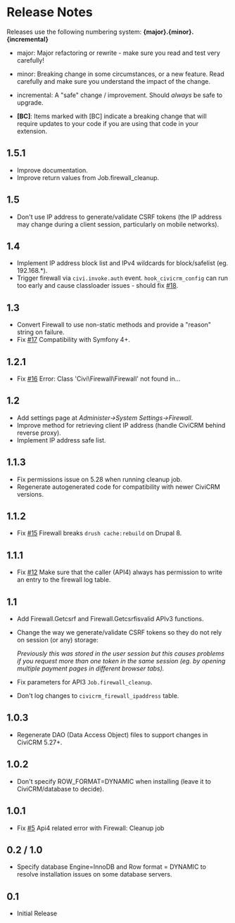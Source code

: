 # Release Notes

Releases use the following numbering system:
**{major}.{minor}.{incremental}**

* major: Major refactoring or rewrite - make sure you read and test very carefully!
* minor: Breaking change in some circumstances, or a new feature. Read carefully and make sure you understand the impact of the change.
* incremental: A "safe" change / improvement. Should *always* be safe to upgrade.

* **[BC]**: Items marked with [BC] indicate a breaking change that will require updates to your code if you are using that code in your extension.

## 1.5.1

* Improve documentation.
* Improve return values from Job.firewall_cleanup.

## 1.5

* Don't use IP address to generate/validate CSRF tokens (the IP address may change during a client session, particularly on mobile networks).

## 1.4

* Implement IP address block list and IPv4 wildcards for block/safelist (eg. 192.168.*).
* Trigger firewall via `civi.invoke.auth` event. `hook_civicrm_config` can run too early and cause classloader issues - should fix [#18](https://lab.civicrm.org/extensions/firewall/-/issues/18).

## 1.3

* Convert Firewall to use non-static methods and provide a "reason" string on failure.
* Fix [#17](https://lab.civicrm.org/extensions/firewall/-/issues/17) Compatibility with Symfony 4+.

## 1.2.1

* Fix [#16](https://lab.civicrm.org/extensions/firewall/-/issues/16) Error: Class 'Civi\\Firewall\\Firewall' not found in...

## 1.2

* Add settings page at *Administer->System Settings->Firewall*.
* Improve method for retrieving client IP address (handle CiviCRM behind reverse proxy).
* Implement IP address safe list.

## 1.1.3

* Fix permissions issue on 5.28 when running cleanup job.
* Regenerate autogenerated code for compatibility with newer CiviCRM versions.

## 1.1.2

* Fix [#15](https://lab.civicrm.org/extensions/firewall/-/issues/15) Firewall breaks `drush cache:rebuild` on Drupal 8.

## 1.1.1

* Fix [#12](https://lab.civicrm.org/extensions/firewall/-/issues/12) Make sure that the caller (API4) always has permission to write an entry to the firewall log table.

## 1.1

* Add Firewall.Getcsrf and Firewall.Getcsrfisvalid APIv3 functions.
* Change the way we generate/validate CSRF tokens so they do not rely on session (or any) storage:

  *Previously this was stored in the user session but this causes problems if you request more than one token in the same session (eg. by opening multiple payment pages in different browser tabs).*

* Fix parameters for API3 `Job.firewall_cleanup`.
* Don't log changes to `civicrm_firewall_ipaddress` table.

## 1.0.3

* Regenerate DAO (Data Access Object) files to support changes in CiviCRM 5.27+.

## 1.0.2

* Don't specify ROW_FORMAT=DYNAMIC when installing (leave it to CiviCRM/database to decide).

## 1.0.1

* Fix [#5](https://lab.civicrm.org/extensions/firewall/-/issues/5) Api4 related error with Firewall: Cleanup job

## 0.2 / 1.0

* Specify database Engine=InnoDB and Row format = DYNAMIC to resolve installation issues on some database servers.

## 0.1

* Initial Release
